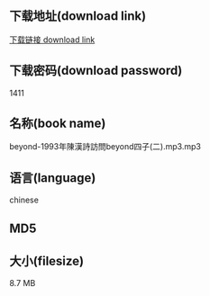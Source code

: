 ## 下载地址(download link)
[下载链接 download link](https://voluble-croquembouche-d321dc.netlify.app/?s=beyond-1993%E5%B9%B4%E9%99%B3%E6%BC%A2%E8%A9%A9%E8%A8%AA%E5%95%8Fbeyond%E5%9B%9B%E5%AD%90%28%E4%BA%8C%29.mp3)

## 下载密码(download password)
1411

## 名称(book name)
beyond-1993年陳漢詩訪問beyond四子(二).mp3.mp3

## 语言(language)
chinese

## MD5


## 大小(filesize)
8.7 MB
